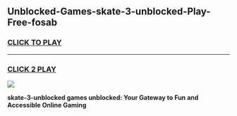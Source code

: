 
## Unblocked-Games-skate-3-unblocked-Play-Free-fosab
<h3>
<a href="https://premium76.site?title=skate-3-unblocked&ref=23A">CLICK TO PLAY</a></h3>
<hr>

<h3>
<a href="https://premium76.site?title=skate-3-unblocked&ref=23A">CLICK 2 PLAY</a>
  
</h3>

<a href="https://premium76.site?title=skate-3-unblocked&ref=23A"><img src="https://clearcache.store/games.png"></a>


**skate-3-unblocked games unblocked: Your Gateway to Fun and Accessible Online Gaming**
